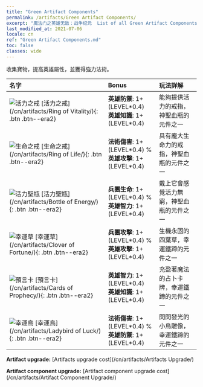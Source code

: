 ```yaml
---
title: "Green Artifact Components"
permalink: /artifacts/Green Artifact Components/
excerpt: "魔法门之英雄无敌：战争纪元  List of all Green Artifact Components . 收集寶物，提高英雄屬性，並獲得強力法術。"
last_modified_at: 2021-07-06
locale: cn
ref: "Green Artifact Components.md"
toc: false
classes: wide
---
```


  收集寶物，提高英雄屬性，並獲得強力法術。

  |     名字    |   Bonus | 玩法詳解 | 
  |:------------|:--------|:------------| 
 | ![活力之戒](/images/t/artifact_40111.png) [活力之戒](/cn/artifacts/Ring of Vitality/){: .btn .btn--era2} | **英雄防禦**: 1+(LEVEL\*0.4)<br/>**英雄知識**: 1+(LEVEL\*0.4) | 能夠提供活力的戒指，神聖血瓶的元件之一 | 
 | ![生命之戒](/images/t/artifact_40112.png) [生命之戒](/cn/artifacts/Ring of Life/){: .btn .btn--era2} | **法術傷害**: 1+(LEVEL\*0.4) %<br/>**英雄攻擊**: 1+(LEVEL\*0.4) | 具有龐大生命力的戒指，神聖血瓶的元件之一 | 
 | ![活力聖瓶](/images/t/artifact_40113.png) [活力聖瓶](/cn/artifacts/Bottle of Energy/){: .btn .btn--era2} | **兵團生命**: 1+(LEVEL\*0.4) %<br/>**英雄智力**: 1+(LEVEL\*0.4) | 戴上它會感覺活力無窮，神聖血瓶的元件之一 | 
 | ![幸運草](/images/t/artifact_40121.png) [幸運草](/cn/artifacts/Clover of Fortune/){: .btn .btn--era2} | **兵團攻擊**: 1+(LEVEL\*0.4) %<br/>**英雄攻擊**: 1+(LEVEL\*0.4) | 生機永固的四葉草，幸運鐵蹄的元件之一 | 
 | ![預言卡](/images/t/artifact_40122.png) [預言卡](/cn/artifacts/Cards of Prophecy/){: .btn .btn--era2} | **英雄智力**: 1+(LEVEL\*0.4)<br/>**英雄知識**: 1+(LEVEL\*0.4) | 充盈著魔法的占卜卡牌，幸運鐵蹄的元件之一 | 
 | ![幸運鳥](/images/t/artifact_40123.png) [幸運鳥](/cn/artifacts/Ladybird of Luck/){: .btn .btn--era2} | **法術傷害**: 1+(LEVEL\*0.4) %<br/>**英雄防禦**: 1+(LEVEL\*0.4) | 閃閃發光的小鳥雕像，幸運鐵蹄的元件之一 | 


  **Artifact upgrade:** [Artifacts upgrade cost](/cn/artifacts/Artifacts Upgrade/)

 **Artifact component upgrade:** [Artifact component upgrade cost](/cn/artifacts/Artifact Component Upgrade/)

